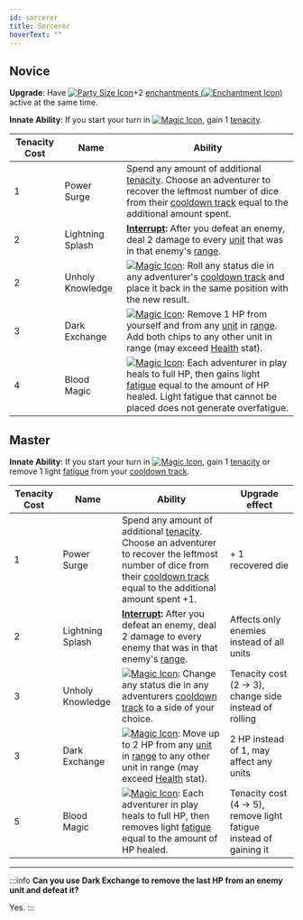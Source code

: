```yaml
---
id: sorcerer
title: Sorcerer
hoverText: ""
---
```


## Novice

**Upgrade**: Have [<img src="/icons/party-size.svg" alt="Party Size Icon" className="icon-svg" />](/docs/glossary/party-size)+2 [enchantments (<img src="/icons/enchantment.svg" alt="Enchantment Icon" className="icon-svg" />)](/docs/adventurer/items/types/enchantment) active at the same time.

**Innate Ability**: If you start your turn in [<img src="/icons/magic.svg" alt="Magic Icon" className="icon-svg" />](/docs/battles/battle-forms/magic), gain 1 [tenacity](/docs/glossary/tenacity).

| Tenacity Cost | Name             | Ability                                                                                                                                                                                                                                                                                                             |
| ------------- | ---------------- | ------------------------------------------------------------------------------------------------------------------------------------------------------------------------------------------------------------------------------------------------------------------------------------------------------------------- |
| 1             | Power Surge      | Spend any amount of additional [tenacity](/docs/glossary/tenacity). Choose an adventurer to recover the leftmost number of dice from their [cooldown track](/docs/glossary/cooldown-track) equal to the additional amount spent.                                                                                    |
| 2             | Lightning Splash | **[Interrupt](/docs/glossary/interrupt):** After you defeat an enemy, deal 2 damage to every [unit](/docs/glossary/unit) that was in that enemy's [range](/docs/glossary/range).                                                                                                                                    |
| 2             | Unholy Knowledge | [<img src="/icons/magic.svg" alt="Magic Icon" className="icon-svg" />](/docs/battles/battle-forms/magic): Roll any status die in any adventurer's [cooldown track](/docs/glossary/cooldown-track) and place it back in the same position with the new result.                                                       |
| 3             | Dark Exchange    | [<img src="/icons/magic.svg" alt="Magic Icon" className="icon-svg" />](/docs/battles/battle-forms/magic): Remove 1 HP from yourself and from any [unit](/docs/glossary/unit) in [range](/docs/glossary/range). Add both chips to any other unit in range (may exceed [Health](/docs/adventurer/stats/health) stat). |
| 4             | Blood Magic      | [<img src="/icons/magic.svg" alt="Magic Icon" className="icon-svg" />](/docs/battles/battle-forms/magic): Each adventurer in play heals to full HP, then gains light [fatigue](/docs/glossary/fatigue) equal to the amount of HP healed. Light fatigue that cannot be placed does not generate overfatigue.         |

## Master

**Innate Ability**: If you start your turn in [<img src="/icons/magic.svg" alt="Magic Icon" className="icon-svg" />](/docs/battles/battle-forms/magic), gain 1 [tenacity](/docs/glossary/tenacity) or remove 1 light [fatigue](/docs/glossary/fatigue) from your [cooldown track](/docs/glossary/cooldown-track).

| Tenacity Cost | Name             | Ability                                                                                                                                                                                                                                                                               | Upgrade effect                                                    |
| ------------- | ---------------- | ------------------------------------------------------------------------------------------------------------------------------------------------------------------------------------------------------------------------------------------------------------------------------------- | ----------------------------------------------------------------- |
| 1             | Power Surge      | Spend any amount of additional [tenacity](/docs/glossary/tenacity). Choose an adventurer to recover the leftmost number of dice from their [cooldown track](/docs/glossary/cooldown-track) equal to the additional amount spent +1.                                                   | + 1 recovered die                                                 |
| 2             | Lightning Splash | **[Interrupt](/docs/glossary/interrupt):** After you defeat an enemy, deal 2 damage to every enemy that was in that enemy's [range](/docs/glossary/range).                                                                                                                            | Affects only enemies instead of all units                         |
| 3             | Unholy Knowledge | [<img src="/icons/magic.svg" alt="Magic Icon" className="icon-svg" />](/docs/battles/battle-forms/magic): Change any status die in any adventurers [cooldown track](/docs/glossary/cooldown-track) to a side of your choice.                                                          | Tenacity cost (2 → 3), change side instead of rolling             |
| 3             | Dark Exchange    | [<img src="/icons/magic.svg" alt="Magic Icon" className="icon-svg" />](/docs/battles/battle-forms/magic): Move up to 2 HP from any [unit](/docs/glossary/unit) in [range](/docs/glossary/range) to any other unit in range (may exceed [Health](/docs/adventurer/stats/health) stat). | 2 HP instead of 1, may affect any units                           |
| 5             | Blood Magic      | [<img src="/icons/magic.svg" alt="Magic Icon" className="icon-svg" />](/docs/battles/battle-forms/magic): Each adventurer in play heals to full HP, then removes light [fatigue](/docs/glossary/fatigue) equal to the amount of HP healed.                                            | Tenacity cost (4 → 5), remove light fatigue instead of gaining it |

---

:::info
**Can you use Dark Exchange to remove the last HP from an enemy unit and defeat it?**

Yes.
:::
